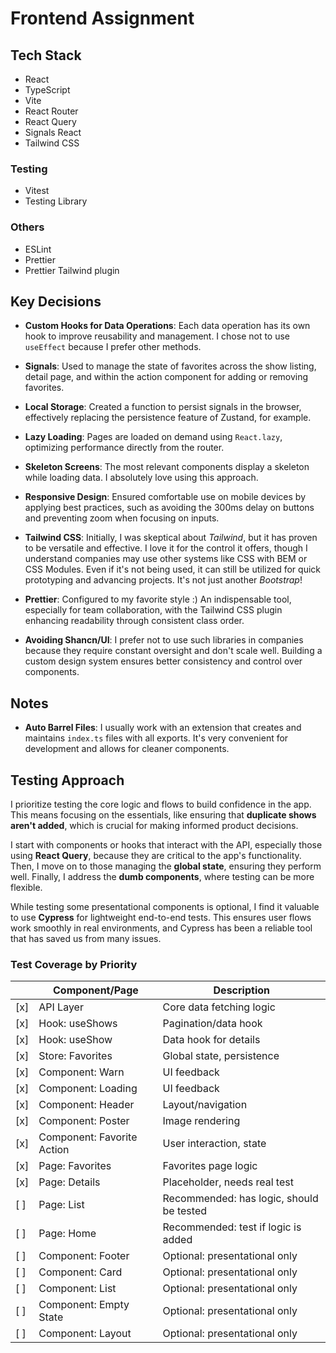 # Frontend Assignment

## Tech Stack

- React
- TypeScript
- Vite
- React Router
- React Query
- Signals React
- Tailwind CSS

### Testing

- Vitest
- Testing Library

### Others

- ESLint
- Prettier
- Prettier Tailwind plugin

## Key Decisions

- **Custom Hooks for Data Operations**: Each data operation has its own hook to improve reusability and management. I chose not to use `useEffect` because I prefer other methods.

- **Signals**: Used to manage the state of favorites across the show listing, detail page, and within the action component for adding or removing favorites.

- **Local Storage**: Created a function to persist signals in the browser, effectively replacing the persistence feature of Zustand, for example.

- **Lazy Loading**: Pages are loaded on demand using `React.lazy`, optimizing performance directly from the router.

- **Skeleton Screens**: The most relevant components display a skeleton while loading data. I absolutely love using this approach.

- **Responsive Design**: Ensured comfortable use on mobile devices by applying best practices, such as avoiding the 300ms delay on buttons and preventing zoom when focusing on inputs.

- **Tailwind CSS**: Initially, I was skeptical about _Tailwind_, but it has proven to be versatile and effective. I love it for the control it offers, though I understand companies may use other systems like CSS with BEM or CSS Modules. Even if it's not being used, it can still be utilized for quick prototyping and advancing projects. It's not just another _Bootstrap_!

- **Prettier**: Configured to my favorite style :) An indispensable tool, especially for team collaboration, with the Tailwind CSS plugin enhancing readability through consistent class order.

- **Avoiding Shancn/UI**: I prefer not to use such libraries in companies because they require constant oversight and don't scale well. Building a custom design system ensures better consistency and control over components.

## Notes

- **Auto Barrel Files**: I usually work with an extension that creates and maintains `index.ts` files with all exports. It's very convenient for development and allows for cleaner components.

## Testing Approach

I prioritize testing the core logic and flows to build confidence in the app. This means focusing on the essentials, like ensuring that **duplicate shows aren't added**, which is crucial for making informed product decisions.

I start with components or hooks that interact with the API, especially those using **React Query**, because they are critical to the app's functionality. Then, I move on to those managing the **global state**, ensuring they perform well. Finally, I address the **dumb components**, where testing can be more flexible.

While testing some presentational components is optional, I find it valuable to use **Cypress** for lightweight end-to-end tests. This ensures user flows work smoothly in real environments, and Cypress has been a reliable tool that has saved us from many issues.

### Test Coverage by Priority

|     | Component/Page             | Description                              |
| --- | -------------------------- | ---------------------------------------- |
| [x] | API Layer                  | Core data fetching logic                 |
| [x] | Hook: useShows             | Pagination/data hook                     |
| [x] | Hook: useShow              | Data hook for details                    |
| [x] | Store: Favorites           | Global state, persistence                |
| [x] | Component: Warn            | UI feedback                              |
| [x] | Component: Loading         | UI feedback                              |
| [x] | Component: Header          | Layout/navigation                        |
| [x] | Component: Poster          | Image rendering                          |
| [x] | Component: Favorite Action | User interaction, state                  |
| [x] | Page: Favorites            | Favorites page logic                     |
| [x] | Page: Details              | Placeholder, needs real test             |
| [ ] | Page: List                 | Recommended: has logic, should be tested |
| [ ] | Page: Home                 | Recommended: test if logic is added      |
| [ ] | Component: Footer          | Optional: presentational only            |
| [ ] | Component: Card            | Optional: presentational only            |
| [ ] | Component: List            | Optional: presentational only            |
| [ ] | Component: Empty State     | Optional: presentational only            |
| [ ] | Component: Layout          | Optional: presentational only            |
